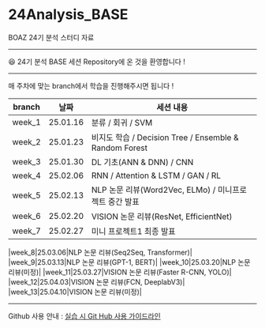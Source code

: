 # 24Analysis_BASE
BOAZ 24기 분석 스터디 자료

***
:satisfied: 24기 분석 BASE 세션 Repository에 온 것을 환영합니다 ! 
***
매 주차에 맞는 branch에서 학습을 진행해주시면 됩니다 !

|branch|날짜|세션 내용|
|------|-------|-------|
|week_1|25.01.16|분류 / 회귀 / SVM|
|week_2|25.01.23|비지도 학습 / Decision Tree / Ensemble & Random Forest|
|week_3|25.01.30|DL 기초(ANN & DNN) / CNN|
|week_4|25.02.06|RNN / Attention & LSTM / GAN / RL|
|week_5|25.02.13|NLP 논문 리뷰(Word2Vec, ELMo) / 미니프로젝트 중간 발표|
|week_6|25.02.20|VISION 논문 리뷰(ResNet, EfficientNet)|
|week_7|25.02.27|미니 프로젝트1 최종 발표|

|week_8|25.03.06|NLP 논문 리뷰(Seq2Seq, Transformer)|
|week_9|25.03.13|NLP 논문 리뷰(GPT-1, BERT)|
|week_10|25.03.20|NLP 논문 리뷰(미정)|
|week_11|25.03.27|VISION 논문 리뷰(Faster R-CNN, YOLO)|
|week_12|25.04.03|VISION 논문 리뷰(FCN, DeeplabV3)|
|week_13|25.04.10|VISION 논문 리뷰(미정)|

***
Github 사용 안내 : [실습 시 Git Hub 사용 가이드라인](https://oval-alligator-fbf.notion.site/Git-Hub-41c83d90653f448092abfa67a03c6f0f?pvs=4)
